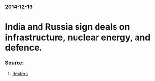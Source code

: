 ### [2014-12-13](/news/2014/12/13/index.md)

# India and Russia sign deals on infrastructure, nuclear energy, and defence. 




### Source:

1. [Reuters](http://www.reuters.com/article/2014/12/11/us-india-russia-idUSKBN0JO2C620141211?feedType=RSS)
